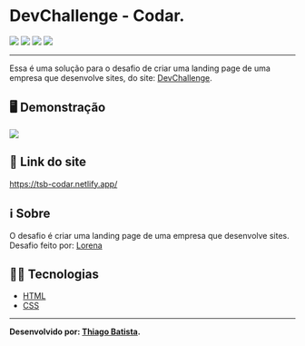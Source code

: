 # DevChallenge - Codar.
![](https://img.shields.io/badge/HTML5-E34F26?style=for-the-badge&logo=html5&logoColor=white) ![](https://img.shields.io/badge/CSS3-1572B6?style=for-the-badge&logo=css3&logoColor=white) ![](https://img.shields.io/badge/Visual_Studio_Code-0078D4?style=for-the-badge&logo=visual%20studio%20code&logoColor=white) ![](https://img.shields.io/badge/Markdown-000000?style=for-the-badge&logo=markdown&logoColor=white)
***
Essa é uma solução para o desafio de criar uma landing page de uma empresa que desenvolve sites, do site: [DevChallenge](https://www.devchallenge.com.br/). 

## 🖥️ Demonstração
![](https://s4.aconvert.com/convert/p3r68-cdx67/aa9b7-al5wx.svg)

## 🔗 Link do site
https://tsb-codar.netlify.app/

## ℹ️ Sobre
O desafio é criar uma landing page de uma empresa que desenvolve sites. Desafio feito por: [Lorena](https://github.com/Lorenalgm) 

## 👨‍💻 Tecnologias
* [HTML](https://developer.mozilla.org/pt-BR/docs/Web/HTML)
* [CSS](https://developer.mozilla.org/pt-BR/docs/Web/CSS)
***
**Desenvolvido por: [Thiago Batista](https://github.com/ThiagoSantosBatista/).**
